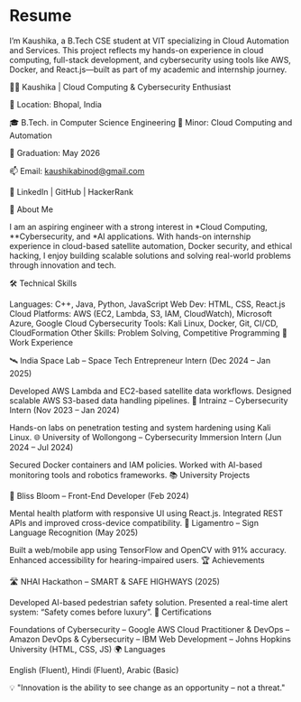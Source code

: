 # Resume
I’m Kaushika, a B.Tech CSE student at VIT specializing in Cloud Automation and Services. This project reflects my hands-on experience in cloud computing, full-stack development, and cybersecurity using tools like AWS, Docker, and React.js—built as part of my academic and internship journey.

👩‍💻 Kaushika | Cloud Computing & Cybersecurity Enthusiast

📍 Location: Bhopal, India

🎓 B.Tech. in Computer Science Engineering 📌 Minor: Cloud Computing and Automation

📅 Graduation: May 2026

📫 Email: kaushikabinod@gmail.com

🔗 LinkedIn | GitHub | HackerRank

🚀 About Me

I am an aspiring engineer with a strong interest in *Cloud Computing, **Cybersecurity, and *AI applications. With hands-on internship experience in cloud-based satellite automation, Docker security, and ethical hacking, I enjoy building scalable solutions and solving real-world problems through innovation and tech.

🛠 Technical Skills

Languages: C++, Java, Python, JavaScript
Web Dev: HTML, CSS, React.js
Cloud Platforms: AWS (EC2, Lambda, S3, IAM, CloudWatch), Microsoft Azure, Google Cloud
Cybersecurity Tools: Kali Linux, Docker, Git, CI/CD, CloudFormation
Other Skills: Problem Solving, Competitive Programming
🧪 Work Experience

🛰 India Space Lab – Space Tech Entrepreneur Intern (Dec 2024 – Jan 2025)

Developed AWS Lambda and EC2-based satellite data workflows.
Designed scalable AWS S3-based data handling pipelines.
🔐 Intrainz – Cybersecurity Intern (Nov 2023 – Jan 2024)

Hands-on labs on penetration testing and system hardening using Kali Linux.
🌐 University of Wollongong – Cybersecurity Immersion Intern (Jun 2024 – Jul 2024)

Secured Docker containers and IAM policies.
Worked with AI-based monitoring tools and robotics frameworks.
📚 University Projects

🧠 Bliss Bloom – Front-End Developer (Feb 2024)

Mental health platform with responsive UI using React.js.
Integrated REST APIs and improved cross-device compatibility.
🤟 Ligamentro – Sign Language Recognition (May 2025)

Built a web/mobile app using TensorFlow and OpenCV with 91% accuracy.
Enhanced accessibility for hearing-impaired users.
🏆 Achievements

🛣 NHAI Hackathon – SMART & SAFE HIGHWAYS (2025)

Developed AI-based pedestrian safety solution.
Presented a real-time alert system: “Safety comes before luxury”.
📄 Certifications

Foundations of Cybersecurity – Google
AWS Cloud Practitioner & DevOps – Amazon
DevOps & Cybersecurity – IBM
Web Development – Johns Hopkins University (HTML, CSS, JS)
🌍 Languages

English (Fluent), Hindi (Fluent), Arabic (Basic)

💡 "Innovation is the ability to see change as an opportunity – not a threat."
